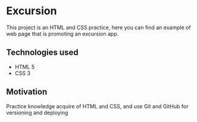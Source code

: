 # Excursion

This project is an HTML and CSS practice, here you can find an example of web page that is promoting an excursion app.

## Technologies used

- HTML 5
- CSS 3

## Motivation

Practice knowledge acquire of HTML and CSS, and use Git and GitHub for versioning and deploying

